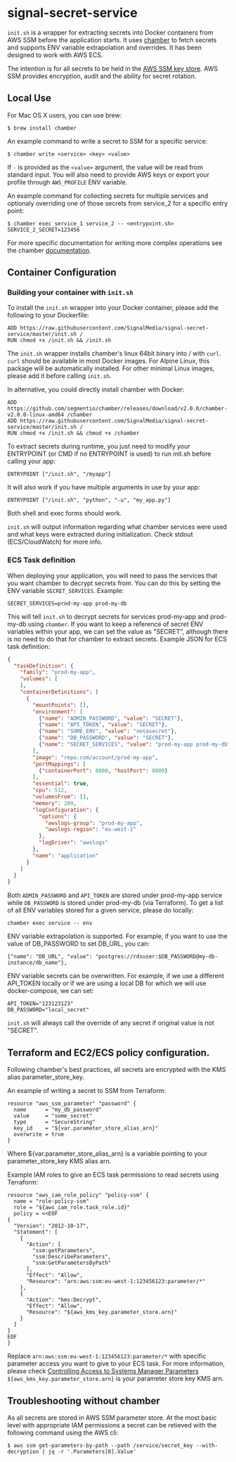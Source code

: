 # signal-secret-service

`init.sh` is a wrapper for extracting secrets into Docker containers from AWS SSM before the application starts. It uses [chamber](https://github.com/segmentio/chamber) to fetch secrets and supports ENV variable extrapolation and overrides.
It has been designed to work with AWS ECS.

The intention is for all secrets to be held in the [AWS SSM key store](https://eu-west-1.console.aws.amazon.com/ec2/v2/home?region=eu-west-1#Parameters:sort=Name). AWS SSM provides encryption, audit and the ability for secret rotation.

## Local Use

For Mac OS X users, you can use brew:
```
$ brew install chamber
```

An example command to write a secret to SSM for a specific service:
```
$ chamber write <service> <key> <value>
```

If `-` is provided as the `<value>` argument, the value will be read from standard
input. You will also need to provide AWS keys or export your profile through `AWS_PROFILE` ENV variable.

An example command for collecting secrets for multiple services and optionaly overriding one of those secrets from service_2 for a specific entry point:
```
$ chamber exec service_1 service_2 -- <entrypoint.sh> SERVICE_2_SECRET=123456
```

For more specific documentation for writing more complex operations see the chamber [documentation](https://github.com/segmentio/chamber).

## Container Configuration

### Building your container with `init.sh`

To install the `init.sh` wrapper into your Docker container, please add the following to your Dockerfile:
```
ADD https://raw.githubusercontent.com/SignalMedia/signal-secret-service/master/init.sh /
RUN chmod +x /init.sh && /init.sh
```

The `init.sh` wrapper installs chamber's linux 64bit binary into / with `curl`. `curl` should be available in most Docker images. For Alpine Linux,
this package will be automatically installed. For other minimal Linux images, please add it before calling `init.sh`.

In alternative, you could directly install chamber with Docker:
```
ADD https://github.com/segmentio/chamber/releases/download/v2.0.0/chamber-v2.0.0-linux-amd64 /chamber
ADD https://raw.githubusercontent.com/SignalMedia/signal-secret-service/master/init.sh /
RUN chmod +x /init.sh && chmod +x /chamber
```

To extract secrets during runtime, you just need to modify your ENTRYPOINT (or CMD if no ENTRYPOINT is used) to run init.sh before calling your app:
```
ENTRYPOINT ["/init.sh", "/myapp"]
```

It will also work if you have multiple arguments in use by your app:
```
ENTRYPOINT ["/init.sh", "python", "-u", "my_app.py"]
```

Both shell and exec forms should work.

`init.sh` will output information regarding what chamber services were used and what keys were extracted during initialization. Check
stdout (ECS/CloudWatch) for more info.

### ECS Task definition

When deploying your application, you will need to pass the services that you want chamber to decrypt secrets from. You can do this by setting the
ENV variable `SECRET_SERVICES`. Example:

`SECRET_SERVICES=prod-my-app prod-my-db`

This will tell `init.sh` to decrypt secrets for services prod-my-app and prod-my-db using `chamber`. If you want to keep a reference of secret ENV variables
within your app, we can set the value as "SECRET", although there is no need to do that for chamber to extract secrets. Example JSON for ECS task definition:

```JSON
{
  "taskDefinition": {
    "family": "prod-my-app",
    "volumes": [
    ],
    "containerDefinitions": [
      {
        "mountPoints": [],
        "environment": [
          {"name": "ADMIN_PASSWORD", "value": "SECRET"},
          {"name": "API_TOKEN", "value": "SECRET"},
          {"name": "SOME_ENV", "value": "notasecret"},
          {"name": "DB_PASSWORD", "value": "SECRET"},
          {"name": "SECRET_SERVICES", "value": "prod-my-app prod-my-db"}
        ],
        "image": "repo.com/account/prod-my-app",
        "portMappings": [
          {"containerPort": 8000, "hostPort": 8000}
        ],
        "essential": true,
        "cpu": 512,
        "volumesFrom": [],
        "memory": 200,
        "logConfiguration": {
          "options": {
            "awslogs-group": "prod-my-app",
            "awslogs-region": "eu-west-1"
          },
          "logDriver": "awslogs"
        },
        "name": "application"
      }
    ]
  }
}
```

Both `ADMIN_PASSWORD` and `API_TOKEN` are stored under prod-my-app service while `DB_PASSWORD` is stored under prod-my-db (via Terraform). To
get a list of all ENV variables stored for a given service, please do locally:

```
chamber exec service -- env
```

ENV variable extrapolation is supported. For example, if you want to use the value of DB_PASSWORD to set DB_URL, you can:

```
{"name": "DB_URL", "value": "postgres://rdsuser:$DB_PASSWORD@my-db-instance/db_name"},
```

ENV variable secrets can be overwritten. For example, if we use a different API_TOKEN locally or if we are using a local DB for which we will
use docker-compose, we can set:

```
API_TOKEN="123123123"
DB_PASSWORD="local_secret"
```

`init.sh` will always call the override of any secret if original value is not "SECRET".

## Terraform and EC2/ECS policy configuration.

Following chamber's best practices, all secrets are encrypted with the KMS alias parameter_store_key.

An example of writing a secret to SSM from Terraform:

```HCL
resource "aws_ssm_parameter" "password" {
  name      = "my_db_password"
  value     = "some_secret"
  type      = "SecureString"
  key_id    = "${var.parameter_store_alias_arn}"
  overwrite = true
}
```

Where ${var.parameter_store_alias_arn} is a variable pointing to your parameter_store_key KMS alias arn.

Example IAM roles to give an ECS task permissions to read secrets using Terraform:

```HCL
resource "aws_iam_role_policy" "policy-ssm" {
  name = "role-policy-ssm"
  role = "${aws_iam_role.task_role.id}"
  policy = <<EOF
{
  "Version": "2012-10-17",
  "Statement": [
    {
      "Action": [
        "ssm:getParameters",
        "ssm:DescribeParameters",
        "ssm:GetParametersByPath"
      ],
      "Effect": "Allow",
      "Resource": "arn:aws:ssm:eu-west-1:123456123:parameter/*"
    },
    {
      "Action": "kms:Decrypt",
      "Effect": "Allow",
      "Resource": "${aws_kms_key.parameter_store.arn}"
    }
  ]
}
EOF
}
```

Replace `arn:aws:ssm:eu-west-1:123456123:parameter/*` with specific parameter access you want to give to your ECS task. For more information, please check 
[Controlling Access to Systems Manager Parameters](https://docs.aws.amazon.com/systems-manager/latest/userguide/sysman-paramstore-access.html)
`${aws_kms_key.parameter_store.arn}` is your parameter store key KMS arn.

## Troubleshooting without chamber

As all secrets are stored in AWS SSM parameter store. At the most basic level with appropriate IAM permissions a secret can be retieved with the following command using the AWS cli:

```
$ aws ssm get-parameters-by-path --path /service/secret_key --with-decryption | jq -r '.Parameters[0].Value'
```
